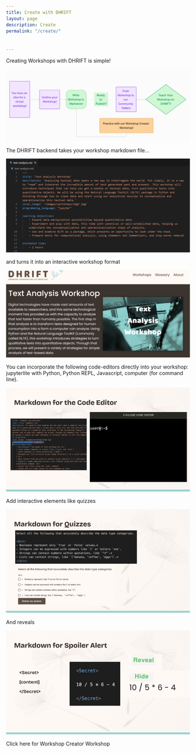 ```yaml
---
title: Create with DHRIFT
layout: page
description: Create
permalink: "/create/"


---
```


Creating Workshops with DHRIFT is simple!

![DHRIFT Workflow](/images/dhrift_workflow.png "DHRIFT Workflow")

The DHRIFT backend takes your workshop markdown file...

![Markdown](/images/markdown-text-analysis.png "Markdown")

and turns it into an interactive workshop format

![Workshop](/images/workshop-text-analysis.png "Workshop")


You can incorporate the following code-editors directly into your workshop: jupyterlite with Python, Python REPL, Javascript, computer (for command line).

![Markdown Code Editor](/images/markdown_codeeditor.png "Markdown Code Editor")

Add interactive elements like quizzes

![Markdown Quiz](/images/markdown_quiz.png "Markdown Quiz")

And reveals

![Markdown Reveal](/images/markdown_reveal.png "Markdown Reveal")

Click here for Workshop Creator Workshop


